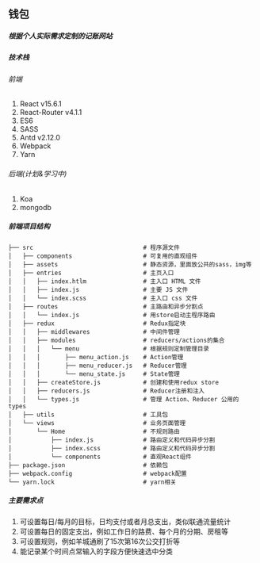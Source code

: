 ## 钱包

##### 根据个人实际需求定制的记账网站

##### 技术栈

###### 前端

1. React v15.6.1
2. React-Router v4.1.1
3. ES6
4. SASS
5. Antd v2.12.0
6. Webpack
7. Yarn

###### 后端(计划&学习中)

1. Koa
2. mongodb

##### 前端项目结构

```
├── src                               # 程序源文件
│   ├── components                    # 可复用的直观组件
│   ├── assets                        # 静态资源，里面放公共的sass，img等
│   ├── entries                       # 主页入口
│   │   ├── index.htlm                # 主入口 HTML 文件
│   │   ├── index.js                  # 主要 JS 文件
│   │   └── index.scss                # 主入口 css 文件
│   ├── routes                        # 主路由和异步分割点
│   │   └── index.js                  # 用store启动主程序路由
│   ├── redux                         # Redux指定块
│   │   ├── middlewares               # 中间件管理
│   │   ├── modules                   # reducers/actions的集合
│   │   │   └── menu                  # 根据规则定制管理目录
│   │   │       ├── menu_action.js    # Action管理
│   │   │       ├── menu_reducer.js   # Reducer管理
│   │   │       └── menu_state.js     # State管理
│   │   ├── createStore.js            # 创建和使用redux store
│   │   ├── reducers.js               # Reducer注册和注入
│   │   └── types.js                  # 管理 Action、Reducer 公用的 types
│   ├── utils                         # 工具包
│   └── views                         # 业务页面管理
│       └── Home                      # 不规则路由
│           ├── index.js              # 路由定义和代码异步分割
│           ├── index.scss            # 路由定义和代码异步分割
│           └── components            # 直观React组件
├── package.json                      # 依赖包
├── webpack.config                    # webpack配置
└── yarn.lock                         # yarn相关
```

##### 主要需求点

1. 可设置每日/每月的目标，日均支付或者月总支出，类似联通流量统计
2. 可设置每日的固定支出，例如工作日的路费、每个月的分期、房租等
3. 可设置规则，例如羊城通刷了15次第16次公交打折等
4. 能记录某个时间点常输入的字段方便快速选中分类

